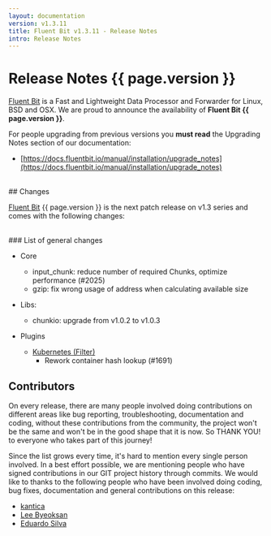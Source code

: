 ```yaml
---
layout: documentation
version: v1.3.11
title: Fluent Bit v1.3.11 - Release Notes
intro: Release Notes
---
```


# Release Notes {{ page.version }}

[Fluent Bit](http://fluentbit.io) is a Fast and Lightweight Data Processor and Forwarder for Linux, BSD and OSX. We are proud to announce the availability of __Fluent Bit {{ page.version }}__.

For people upgrading from previous versions you __must read__ the Upgrading Notes section of our documentation:

- [https://docs.fluentbit.io/manual/installation/upgrade_notes](https://docs.fluentbit.io/manual/installation/upgrade_notes)

<br>
## Changes

[Fluent Bit](https://fluentbit.io) {{ page.version }} is the next patch release on v1.3 series and comes with the following changes:

<br>
### List of general changes

 - Core
   - input_chunk: reduce number of required Chunks, optimize performance (#2025)
   - gzip: fix wrong usage of address when calculating available size

 - Libs:
   - chunkio: upgrade from v1.0.2 to v1.0.3

 - Plugins
   - [Kubernetes (Filter)](https://docs.fluentbit.io/manual/filter/kubernetes/)
      - Rework container hash lookup (#1691)


## Contributors

On every release, there are many people involved doing contributions on different areas like bug reporting, troubleshooting, documentation and coding, without these contributions from the community, the project won't be the same and won't be in the good shape that it is now. So THANK YOU! to everyone who takes part of this journey!

Since the list grows every time, it's hard to mention every single person involved. In a best effort possible, we are mentioning people who have signed contributions in our GIT project history through commits. We would like to thanks to the following people who have been involved doing coding, bug fixes, documentation and general contributions on this release:

- [kantica](https://github.com/kantica)
- [Lee Byeoksan](https://github.com/lee-byeoksan)
- [Eduardo Silva](https://github.com/edsiper)

